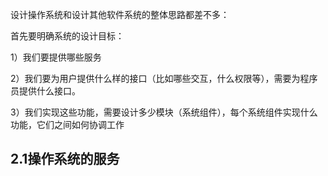 设计操作系统和设计其他软件系统的整体思路都差不多：

首先要明确系统的设计目标：

1）我们要提供哪些服务

2）我们要为用户提供什么样的接口（比如哪些交互，什么权限等），需要为程序员提供什么接口。

3）我们实现这些功能，需要设计多少模块（系统组件），每个系统组件实现什么功能，它们之间如何协调工作

## 2.1操作系统的服务



